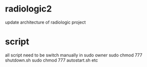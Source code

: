 # radiologic2
 update architecture of radiologic project


# script
all script need to be switch manually in sudo owner
sudo chmod 777 shutdown.sh
sudo chmod 777 autostart.sh etc
